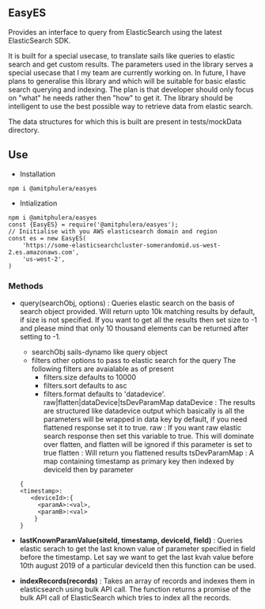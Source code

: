 ## EasyES ##

Provides an interface to query from ElasticSearch using the latest ElasticSearch SDK. 


It is built for a special usecase, to translate sails like queries to elastic search and get custom results. 
The parameters used in the library serves a special usecase that I my team are currently working on. 
In future, I have plans to generalise this library and which will be suitable for basic elastic search querying and indexing. The plan is that developer should only focus on "what" he needs rather then "how" to get it. The library should be intelligent to use the best possible way to retrieve data from elastic search.

The data structures for which this is built are present in tests/mockData directory.


## Use ##
- Installation
```
npm i @amitphulera/easyes
```
- Intialization 

```
npm i @amitphulera/easyes
const {EasyES} = require('@amitphulera/easyes');
// Iniitialise with you AWS elasticsearch domain and region
const es = new EasyES(
    'https://some-elasticsearchcluster-somerandomid.us-west-2.es.amazonaws.com',
    'us-west-2',
)
```
### Methods 

- query(searchObj, options) : Queries elastic search on the basis of search object provided. Will return upto 10k matching results by default, if size is not specified. If you want to get all the results then set size to -1 and please mind that only 10 thousand elements can be returned after setting to -1. 
    - searchObj sails-dynamo like query object
    - filters other options to pass to elastic search for the query
    The following filters are avaialable as of present
        - filters.size defaults to 10000
        - filters.sort defaults to asc
        - filters.format defaults to 'datadevice'.
    raw|flatten|dataDevice|tsDevParamMap
    dataDevice : The results are structured like datadevice output
    which basically is all the parameters will be wrapped in data key by default, if
    you need flattened response set it to true.
    raw : If you want raw elastic search response then set this
    variable to true. This will dominate over flatten, and flatten will be ignored if
     this parameter is set to true
    flatten : Will return you flattened results
    tsDevParamMap : A map containing timestamp as primary key then indexed by deviceId
    then by parameter
    ```
    {
    <timestamp>:
       <deviceId>:{
         <paramA>:<val>,
         <paramB>:<val>
        }
    }
    ```
- **lastKnownParamValue(siteId, timestamp, deviceId, field)** : Queries elastic serach to get the last known value of parameter specified in field before the timestamp.
Let say we want to get the last kvah value before 10th august 2019 of a particular deviceId then this function can be used.

- **indexRecords(records)** : Takes an array of records and indexes them in elasticsearch using bulk API call. The function returns a promise of the bulk API call of ElasticSearch which tries to index all the records.
